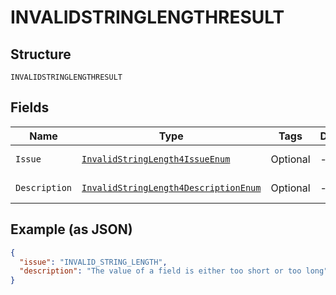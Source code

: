 
# INVALIDSTRINGLENGTHRESULT

## Structure

`INVALIDSTRINGLENGTHRESULT`

## Fields

| Name | Type | Tags | Description | Getter | Setter |
|  --- | --- | --- | --- | --- | --- |
| `Issue` | [`InvalidStringLength4IssueEnum`](../../doc/models/invalid-string-length-4-issue-enum.md) | Optional | - | InvalidStringLength4IssueEnum getIssue() | setIssue(InvalidStringLength4IssueEnum issue) |
| `Description` | [`InvalidStringLength4DescriptionEnum`](../../doc/models/invalid-string-length-4-description-enum.md) | Optional | - | InvalidStringLength4DescriptionEnum getDescription() | setDescription(InvalidStringLength4DescriptionEnum description) |

## Example (as JSON)

```json
{
  "issue": "INVALID_STRING_LENGTH",
  "description": "The value of a field is either too short or too long"
}
```

